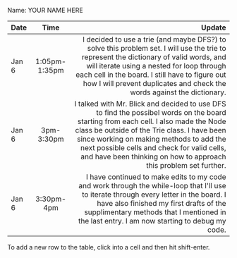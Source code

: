 Name: YOUR NAME HERE

| Date  |     Time      |                                                                                                                                                                                                                                                                                                                                             Update |
|:------|:-------------:|---------------------------------------------------------------------------------------------------------------------------------------------------------------------------------------------------------------------------------------------------------------------------------------------------------------------------------------------------:|
| Jan 6 | 1:05pm-1:35pm |                                  I decided to use a trie (and maybe DFS?) to solve this problem set. I will use the trie to represent the dictionary of valid words, and will iterate using a nested for loop through each cell in the board. I still have to figure out how I will prevent duplicates and check the words against the dictionary. |
| Jan 6 |  3pm-3:30pm   | I talked with Mr. Blick and decided to use DFS to find the possibel words on the board starting from each cell. I also made the Node class be outside of the Trie class. I have been since working on making methods to add the next possible cells and check for valid cells, and have been thinking on how to approach this problem set further. |
| Jan 6 |  3:30pm-4pm   |                                                                    I have continued to make edits to my code and work through the while-loop that I'll use to iterate through every letter in the board. I have also finished my first drafts of the supplimentary methods that I mentioned in the last entry. I am now starting to debug my code. |


To add a new row to the table, click into a cell and then hit shift-enter.
